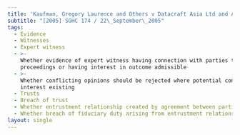 ```yaml
---
title: 'Kaufman, Gregory Laurence and Others v Datacraft Asia Ltd and Another'
subtitle: "[2005] SGHC 174 / 22\_September\_2005"
tags:
  - Evidence
  - Witnesses
  - Expert witness
  - >-
    Whether evidence of expert witness having connection with parties to
    proceedings or having interest in outcome admissible
  - >-
    Whether conflicting opinions should be rejected where potential conflict of
    interest existing
  - Trusts
  - Breach of trust
  - Whether entrustment relationship created by agreement between parties
  - Whether breach of fiduciary duty arising from entrustment relationship
layout: single
---
```


